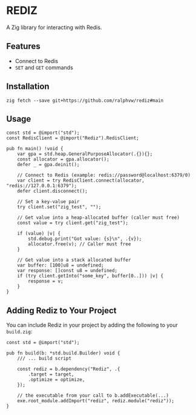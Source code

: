 # REDIZ

A Zig library for interacting with Redis.

## Features

- Connect to Redis
- `SET` and `GET` commands

## Installation

`zig fetch --save git+https://github.com/ralphvw/rediz#main`

## Usage

```zig
const std = @import("std");
const RedisClient = @import("Rediz").RedisClient;

pub fn main() !void {
    var gpa = std.heap.GeneralPurposeAllocator(.{}){};
    const allocator = gpa.allocator();
    defer _ = gpa.deinit();

    // Connect to Redis (example: redis://password@localhost:6379/0)
    var client = try RedisClient.connect(allocator, "redis://127.0.0.1:6379");
    defer client.disconnect();

    // Set a key-value pair
    try client.set("zig_test", "");

    // Get value into a heap-allocated buffer (caller must free)
    const value = try client.get("zig_test");

    if (value) |v| {
        std.debug.print("Got value: {s}\n", .{v});
        allocator.free(v); // Caller must free
    }

    // Get value into a stack allocated buffer
    var buffer: [100]u8 = undefined;
    var response: []const u8 = undefined;
    if (try client.getInto("some_key", buffer[0..])) |v| {
        response = v;
    }
}
```

## Adding Rediz to Your Project

You can include Rediz in your project by adding the following to your `build.zig`:

```zig
const std = @import("std");

pub fn build(b: *std.build.Builder) void {
    /// ... build script

    const rediz = b.dependency("Rediz", .{
        .target = target,
        .optimize = optimize,
    });

    // the executable from your call to b.addExecutable(...)
    exe.root_module.addImport("rediz", rediz.module("rediz"));
}
```
